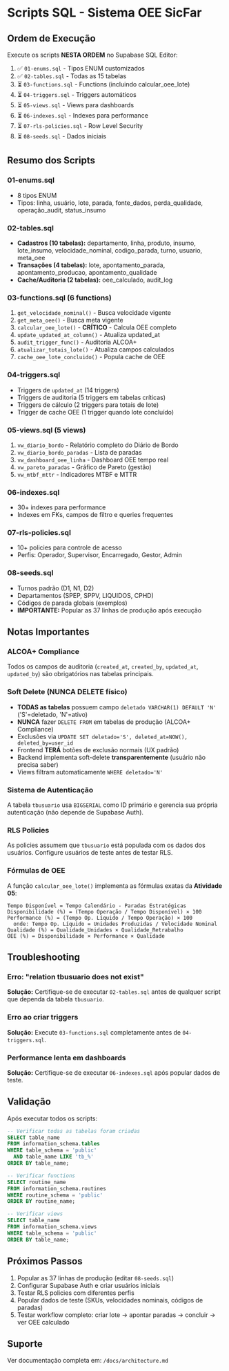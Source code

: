 # Scripts SQL - Sistema OEE SicFar

## Ordem de Execução

Execute os scripts **NESTA ORDEM** no Supabase SQL Editor:

1. ✅ `01-enums.sql` - Tipos ENUM customizados
2. ✅ `02-tables.sql` - Todas as 15 tabelas
3. ⏳ `03-functions.sql` - Functions (incluindo calcular_oee_lote)
4. ⏳ `04-triggers.sql` - Triggers automáticos
5. ⏳ `05-views.sql` - Views para dashboards
6. ⏳ `06-indexes.sql` - Indexes para performance
7. ⏳ `07-rls-policies.sql` - Row Level Security
8. ⏳ `08-seeds.sql` - Dados iniciais

## Resumo dos Scripts

### 01-enums.sql
- 8 tipos ENUM
- Tipos: linha, usuário, lote, parada, fonte_dados, perda_qualidade, operação_audit, status_insumo

### 02-tables.sql
- **Cadastros (10 tabelas):** departamento, linha, produto, insumo, lote_insumo, velocidade_nominal, codigo_parada, turno, usuario, meta_oee
- **Transações (4 tabelas):** lote, apontamento_parada, apontamento_producao, apontamento_qualidade
- **Cache/Auditoria (2 tabelas):** oee_calculado, audit_log

### 03-functions.sql (6 functions)
1. `get_velocidade_nominal()` - Busca velocidade vigente
2. `get_meta_oee()` - Busca meta vigente
3. `calcular_oee_lote()` - **CRÍTICO** - Calcula OEE completo
4. `update_updated_at_column()` - Atualiza updated_at
5. `audit_trigger_func()` - Auditoria ALCOA+
6. `atualizar_totais_lote()` - Atualiza campos calculados
7. `cache_oee_lote_concluido()` - Popula cache de OEE

### 04-triggers.sql
- Triggers de `updated_at` (14 triggers)
- Triggers de auditoria (5 triggers em tabelas críticas)
- Triggers de cálculo (2 triggers para totais de lote)
- Trigger de cache OEE (1 trigger quando lote concluído)

### 05-views.sql (5 views)
1. `vw_diario_bordo` - Relatório completo do Diário de Bordo
2. `vw_diario_bordo_paradas` - Lista de paradas
3. `vw_dashboard_oee_linha` - Dashboard OEE tempo real
4. `vw_pareto_paradas` - Gráfico de Pareto (gestão)
5. `vw_mtbf_mttr` - Indicadores MTBF e MTTR

### 06-indexes.sql
- 30+ indexes para performance
- Indexes em FKs, campos de filtro e queries frequentes

### 07-rls-policies.sql
- 10+ policies para controle de acesso
- Perfis: Operador, Supervisor, Encarregado, Gestor, Admin

### 08-seeds.sql
- Turnos padrão (D1, N1, D2)
- Departamentos (SPEP, SPPV, LIQUIDOS, CPHD)
- Códigos de parada globais (exemplos)
- **IMPORTANTE:** Popular as 37 linhas de produção após execução

## Notas Importantes

### ALCOA+ Compliance
Todos os campos de auditoria (`created_at`, `created_by`, `updated_at`, `updated_by`) são obrigatórios nas tabelas principais.

### Soft Delete (NUNCA DELETE físico)
- **TODAS as tabelas** possuem campo `deletado VARCHAR(1) DEFAULT 'N'` ('S'=deletado, 'N'=ativo)
- **NUNCA** fazer `DELETE FROM` em tabelas de produção (ALCOA+ Compliance)
- Exclusões via `UPDATE SET deletado='S', deleted_at=NOW(), deleted_by=user_id`
- Frontend **TERÁ** botões de exclusão normais (UX padrão)
- Backend implementa soft-delete **transparentemente** (usuário não precisa saber)
- Views filtram automaticamente `WHERE deletado='N'`

### Sistema de Autenticação
A tabela `tbusuario` usa `BIGSERIAL` como ID primário e gerencia sua própria autenticação (não depende de Supabase Auth).

### RLS Policies
As policies assumem que `tbusuario` está populada com os dados dos usuários. Configure usuários de teste antes de testar RLS.

### Fórmulas de OEE
A função `calcular_oee_lote()` implementa as fórmulas exatas da **Atividade 05**:

```
Tempo Disponível = Tempo Calendário - Paradas Estratégicas
Disponibilidade (%) = (Tempo Operação / Tempo Disponível) × 100
Performance (%) = (Tempo Op. Líquido / Tempo Operação) × 100
  onde: Tempo Op. Líquido = Unidades Produzidas / Velocidade Nominal
Qualidade (%) = Qualidade_Unidades × Qualidade_Retrabalho
OEE (%) = Disponibilidade × Performance × Qualidade
```

## Troubleshooting

### Erro: "relation tbusuario does not exist"
**Solução:** Certifique-se de executar `02-tables.sql` antes de qualquer script que dependa da tabela `tbusuario`.

### Erro ao criar triggers
**Solução:** Execute `03-functions.sql` completamente antes de `04-triggers.sql`.

### Performance lenta em dashboards
**Solução:** Certifique-se de executar `06-indexes.sql` após popular dados de teste.

## Validação

Após executar todos os scripts:

```sql
-- Verificar todas as tabelas foram criadas
SELECT table_name
FROM information_schema.tables
WHERE table_schema = 'public'
  AND table_name LIKE 'tb_%'
ORDER BY table_name;

-- Verificar functions
SELECT routine_name
FROM information_schema.routines
WHERE routine_schema = 'public'
ORDER BY routine_name;

-- Verificar views
SELECT table_name
FROM information_schema.views
WHERE table_schema = 'public'
ORDER BY table_name;
```

## Próximos Passos

1. Popular as 37 linhas de produção (editar `08-seeds.sql`)
2. Configurar Supabase Auth e criar usuários iniciais
3. Testar RLS policies com diferentes perfis
4. Popular dados de teste (SKUs, velocidades nominais, códigos de paradas)
5. Testar workflow completo: criar lote → apontar paradas → concluir → ver OEE calculado

## Suporte

Ver documentação completa em: `/docs/architecture.md`
